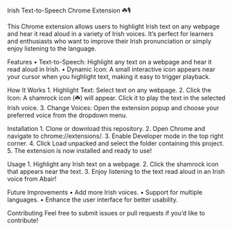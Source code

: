 Irish Text-to-Speech Chrome Extension ☘️🎙️

This Chrome extension allows users to highlight Irish text on any webpage and hear it read aloud in a variety of Irish voices. It’s perfect for learners and enthusiasts who want to improve their Irish pronunciation or simply enjoy listening to the language.

Features
	•	Text-to-Speech: Highlight any text on a webpage and hear it read aloud in Irish.
	•	Dynamic Icon: A small interactive icon appears near your cursor when you highlight text, making it easy to trigger playback.

How It Works
	1.	Highlight Text: Select text on any webpage.
	2.	Click the Icon: A shamrock icon (☘️) will appear. Click it to play the text in the selected Irish voice.
	3.	Change Voices: Open the extension popup and choose your preferred voice from the dropdown menu.

Installation
	1.	Clone or download this repository.
	2.	Open Chrome and navigate to chrome://extensions/.
	3.	Enable Developer mode in the top right corner.
	4.	Click Load unpacked and select the folder containing this project.
	5.	The extension is now installed and ready to use!

Usage
	1.	Highlight any Irish text on a webpage.
	2.	Click the shamrock icon that appears near the text.
	3.	Enjoy listening to the text read aloud in an Irish voice from Abair!

Future Improvements
	•	Add more Irish voices.
	•	Support for multiple languages.
	•	Enhance the user interface for better usability.

Contributing
Feel free to submit issues or pull requests if you’d like to contribute!
